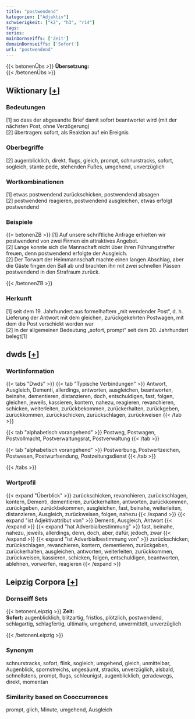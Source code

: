 ```yaml
---
title: "postwendend"
kategorien: ["Adjektiv"]
schwierigkeit: ["k2", "h3", "r14"]
tags:
series:
mainDornseiffs: ['Zeit']
domainDornseiffs: ['Sofort']
url: "postwendend"
---
```


{{< betonenÜbs >}}
**Übersetzung:**  
{{< /betonenÜbs >}}

## Wiktionary [[+](https://de.wiktionary.org/wiki/postwendend)]

### Bedeutungen
[1] so dass der abgesandte Brief damit sofort beantwortet wird (mit der nächsten Post, ohne Verzögerung)  
[2] übertragen: sofort, als Reaktion auf ein Ereignis  

### Oberbegriffe
[2] augenblicklich, direkt, flugs, gleich, prompt, schnurstracks, sofort, sogleich, stante pede, stehenden Fußes, umgehend, unverzüglich  

### Wortkombinationen
[1] etwas postwendend zurückschicken, postwendend absagen  
[2] postwendend reagieren, postwendend ausgleichen, etwas erfolgt postwendend  

### Beispiele
{{< betonenZB >}}
[1] Auf unsere schriftliche Anfrage erhielten wir postwendend von zwei Firmen ein attraktives Angebot.  
[2] Lange konnte sich die Mannschaft nicht über ihren Führungstreffer freuen, denn postwendend erfolgte der Ausgleich.  
[2] Der Torwart der Heimmannschaft machte einen langen Abschlag, aber die Gäste fingen den Ball ab und brachten ihn mit zwei schnellen Pässen postwendend in den Strafraum zurück.  

{{< /betonenZB >}}
### Herkunft
[1] seit dem 19. Jahrhundert aus formelhaftem „mit wendender Post“, d. h. Lieferung der Antwort mit dem gleichen, zurückgekehrten Postwagen, mit dem die Post verschickt worden war  
[2] in der allgemeinen Bedeutung „sofort, prompt“ seit dem 20. Jahrhundert belegt[1]  



## dwds [[+](https://www.dwds.de/wb/postwendend)]

### Wortinformation
{{< tabs "Dwds" >}}
{{< tab "Typische Verbindungen" >}}
Antwort, Ausgleich, Dementi, allerdings, antworten, ausgleichen, beantworten, beinahe, dementieren, distanzieren, doch, entschuldigen, fast, folgen, gleichen, jeweils, kassieren, kontern, nahezu, reagieren, revanchieren, schicken, weiterleiten, zurückbekommen, zurückerhalten, zurückgeben, zurückkommen, zurückschicken, zurückschlagen, zurückweisen
{{< /tab >}}

{{< tab "alphabetisch vorangehend" >}}
Postweg, Postwagen, Postvollmacht, Postverwaltungsrat, Postverwaltung
{{< /tab >}}

{{< tab "alphabetisch vorangehend" >}}
Postwerbung, Postwertzeichen, Postwesen, Postwurfsendung, Postzeitungsdienst
{{< /tab >}}

{{< /tabs >}}

### Wortprofil
{{< expand "Überblick" >}} zurückschicken, revanchieren, zurückschlagen, kontern, Dementi, dementieren, zurückerhalten, antworten, zurückkommen, zurückgeben, zurückbekommen, ausgleichen, fast, beinahe, weiterleiten, distanzieren, Ausgleich, zurückweisen, folgen, nahezu {{< /expand >}}
{{< expand "ist Adjektivattribut von" >}} Dementi, Ausgleich, Antwort {{< /expand >}}
{{< expand "hat Adverbialbestimmung" >}} fast, beinahe, nahezu, jeweils, allerdings, denn, doch, aber, dafür, jedoch, zwar {{< /expand >}}
{{< expand "ist Adverbialbestimmung von" >}} zurückschicken, zurückschlagen, revanchieren, kontern, dementieren, zurückgeben, zurückerhalten, ausgleichen, antworten, weiterleiten, zurückkommen, zurückweisen, kassieren, schicken, folgen, entschuldigen, beantworten, ablehnen, vorwerfen, reagieren {{< /expand >}}

## Leipzig Corpora [[+](https://corpora.uni-leipzig.de/en/res?word=postwendend&corpusId=deu_newscrawl-public_2018)]

### Dornseiff Sets
{{< betonenLeipzig >}}
**Zeit:**  
**Sofort:** augenblicklich, blitzartig, fristlos, plötzlich, postwendend, schlagartig, schlagfertig, ultimativ, umgehend, unvermittelt, unverzüglich  

{{< /betonenLeipzig >}}

### Synonym
schnurstracks, sofort, flink, sogleich, umgehend, gleich, unmittelbar, Augenblick, spornstreichs, ungesäumt, stracks, unverzüglich, alsbald, schnellstens, prompt, flugs, schleunigst, augenblicklich, geradewegs, direkt, momentan


### Similarity based on Cooccurrences
prompt, glich, Minute, umgehend, Ausgleich

